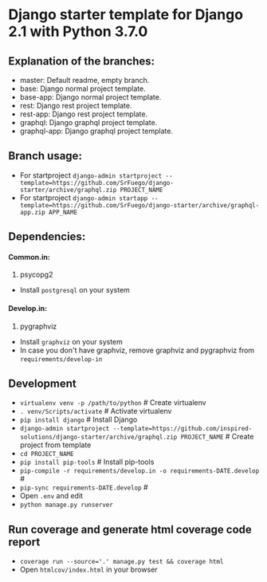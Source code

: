 # Django starter template for Django 2.1 with Python 3.7.0

## Explanation of the branches:

- master: Default readme, empty branch.
- base: Django normal project template.
- base-app: Django normal project template.
- rest: Django rest project template.
- rest-app: Django rest project template.
- graphql: Django graphql project template.
- graphql-app: Django graphql project template.

## Branch usage:

- For startproject `django-admin startproject --template=https://github.com/SrFuego/django-starter/archive/graphql.zip PROJECT_NAME`
- For startproject `django-admin startapp --template=https://github.com/SrFuego/django-starter/archive/graphql-app.zip APP_NAME`

## Dependencies:

#### Common.in:

1. psycopg2
  - Install `postgresql` on your system

#### Develop.in:

1. pygraphviz
  - Install `graphviz` on your system
  - In case you don't have graphviz, remove graphviz and pygraphviz from `requirements/develop-in`

## Development

- `virtualenv venv -p /path/to/python` # Create virtualenv
- `. venv/Scripts/activate` # Activate virtualenv
- `pip install django` # Install Django
- `django-admin startproject --template=https://github.com/inspired-solutions/django-starter/archive/graphql.zip PROJECT_NAME` # Create project from template
- `cd PROJECT_NAME`
- `pip install pip-tools` # Install pip-tools
- `pip-compile -r requirements/develop.in -o requirements-DATE.develop` #
- `pip-sync requirements-DATE.develop` #
- Open `.env` and edit
- `python manage.py runserver`

## Run coverage and generate html coverage code report

- `coverage run --source='.' manage.py test && coverage html`
- Open `htmlcov/index.html` in your browser
